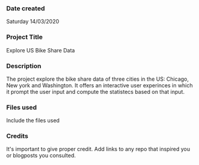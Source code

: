 ### Date created
Saturday 14/03/2020

### Project Title
Explore US Bike Share Data

### Description
The project explore the bike share data of three cities in the US: Chicago, New york and Washington. It offers an interactive user experinces in which it prompt the user input and compute the statistecs based on that input. 

### Files used
Include the files used

### Credits
It's important to give proper credit. Add links to any repo that inspired you or blogposts you consulted.

